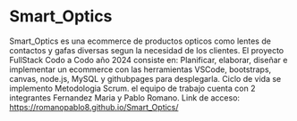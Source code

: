 # Smart_Optics
Smart_Optics es una ecommerce de productos opticos como lentes de contactos y gafas diversas segun la necesidad de los clientes.
El proyecto FullStack Codo a Codo año 2024 consiste en:
Planificar, elaborar, diseñar e implementar un ecommerce con las herramientas VSCode, bootstraps, canvas, node.js, MySQL y githubpages para desplegarla.
Ciclo de vida se implemento Metodologia Scrum.
el equipo de trabajo cuenta con 2 integrantes Fernandez Maria y Pablo Romano.
Link de acceso:
https://romanopablo8.github.io/Smart_Optics/





